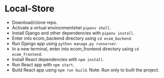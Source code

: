 # Local-Store
 - Download/clone repo.
 - Activate a virtual environmentshel `pipenv shell`.
 - Install Django and other dependencies with  `pipenv install`.
 - Enter into ecom_backend directory using `cd ecom_backend`.
 - Run Django app using  `python manage.py runserver`.
 - In a new terminal, enter into ecom_frontend directory using `cd ecom_frontend`.
 - Install React dependencies with  `npm install`. 
 - Run React app with `npm start`.
 -  Build React app using  `npm run build`. Note: Run only to built the project.
